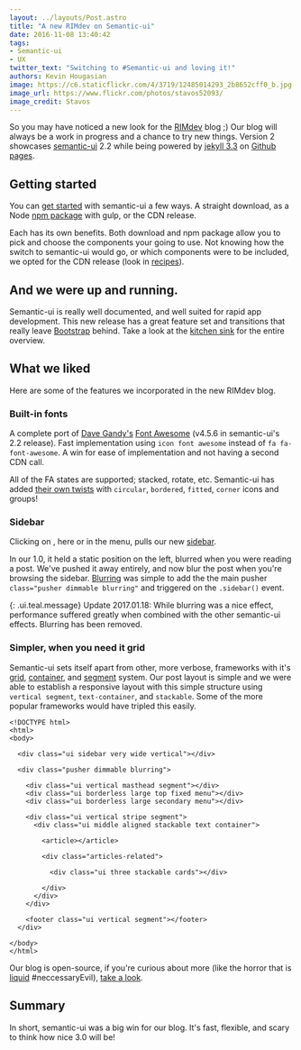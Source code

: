 ```yaml
---
layout: ../layouts/Post.astro
title: "A new RIMdev on Semantic-ui"
date: 2016-11-08 13:40:42
tags:
- Semantic-ui
- UX
twitter_text: "Switching to #Semantic-ui and loving it!"
authors: Kevin Hougasian
image: https://c6.staticflickr.com/4/3719/12485014293_2b8652cff0_b.jpg
image_url: https://www.flickr.com/photos/stavos52093/
image_credit: Stavos
---
```

So you may have noticed a new look for the [RIMdev](https://rimdev.io) blog ;) Our blog will always be a work in progress and a chance to try new things. Version 2 showcases [semantic-ui](http://semantic-ui.com/) 2.2 while being powered by [jekyll 3.3](https://jekyllrb.com/docs/upgrading/2-to-3/) on [Github pages](https://github.com/blog/2277-what-s-new-in-github-pages-with-jekyll-3-3).


## Getting started

You can [get started](http://semantic-ui.com/introduction/getting-started.html) with semantic-ui a few ways. A straight download, as a Node [npm package](https://www.npmjs.com/package/semantic-ui) with gulp, or the CDN release.

Each has its own benefits. Both download and npm package allow you to pick and choose the components your going to use. Not knowing how the switch to semantic-ui would go, or which components were to be included, we opted for the CDN release (look in [recipes](http://semantic-ui.com/introduction/advanced-usage.html)).

## And we were up and running.

Semantic-ui is really well documented, and well suited for rapid app development. This new release has a great feature set and transitions that really leave [Bootstrap](https://getbootstrap.com/) behind. Take a look at the [kitchen sink](http://semantic-ui.com/kitchen-sink.html) for the entire overview.

## What we liked

Here are some of the features we incorporated in the new RIMdev blog.

### Built-in fonts

A complete port of [Dave Gandy's](http://twitter.com/davegandy) [Font Awesome](http://fontawesome.io/) (v4.5.6 in semantic-ui's 2.2 release). Fast implementation using `icon font awesome` <i class="icons font awesome"></i> instead of `fa fa-font-awesome`. A win for ease of implementation and not having a second CDN call.

All of the FA states are supported; stacked, rotate, etc. Semantic-ui has added [their own twists](http://semantic-ui.com/elements/icon.html#/definition) with `circular`, `bordered`, `fitted`, `corner` icons and groups!

### Sidebar

Clicking on <i class="icon newspaper o"></i>, here or in the menu, pulls our new [sidebar](http://semantic-ui.com/modules/sidebar.html).

In our 1.0, it held a static position on the left, blurred when you were reading a post. We've pushed it away entirely, and now blur the post when you're browsing the sidebar. [Blurring](http://semantic-ui.com/modules/dimmer.html#blurring) was simple to add the the main pusher `class="pusher dimmable blurring"` and triggered on the `.sidebar()` event.

{: .ui.teal.message}
Update 2017.01.18: While blurring was a nice effect, performance suffered greatly when combined with the other semantic-ui effects. Blurring has been removed.

### Simpler, when you need it grid

Semantic-ui sets itself apart from other, more verbose, frameworks with it's [grid](http://semantic-ui.com/collections/grid.html), [container](http://semantic-ui.com/elements/container.html), and [segment](http://semantic-ui.com/elements/segment.html) system. Our post layout is simple and we were able to establish a responsive layout with this simple structure using `vertical segment`, `text-container`, and `stackable`. Some of the more popular frameworks would have tripled this easily.


```
<!DOCTYPE html>
<html>
<body>

  <div class="ui sidebar very wide vertical"></div>

  <div class="pusher dimmable blurring">

    <div class="ui vertical masthead segment"></div>
    <div class="ui borderless large top fixed menu"></div>
    <div class="ui borderless large secondary menu"></div>

    <div class="ui vertical stripe segment">
      <div class="ui middle aligned stackable text container">

        <article></article>

        <div class="articles-related">

          <div class="ui three stackable cards"></div>

        </div>
      </div>
    </div>

    <footer class="ui vertical segment"></footer>
  </div>

</body>
</html>
```
Our blog is open-source, if you're curious about more (like the horror that is [liquid](https://github.com/Shopify/liquid/wiki) #neccessaryEvil), [take a look](https://github.com/ritterim/ritterim.github.io).

## Summary

In short, semantic-ui was a big win for our blog. It's fast, flexible, and scary to think how nice 3.0 will be!
